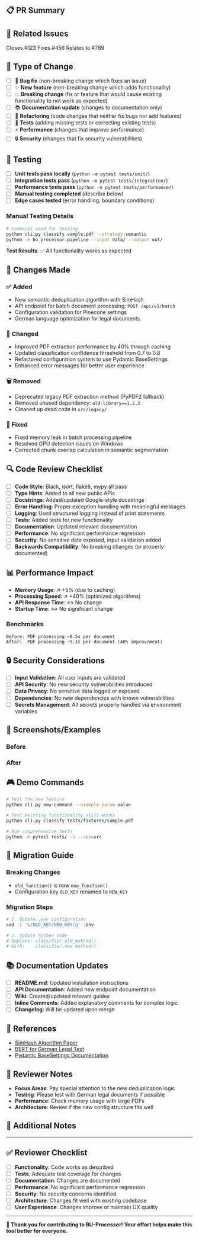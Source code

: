 ## 📋 PR Summary
<!-- Brief, clear description of what this PR does -->

## 🎯 Related Issues
<!-- Link to related issues using GitHub keywords -->
Closes #123
Fixes #456
Relates to #789

## 🔄 Type of Change
<!-- Mark the type of change this PR introduces -->
- [ ] 🐛 **Bug fix** (non-breaking change which fixes an issue)
- [ ] ✨ **New feature** (non-breaking change which adds functionality)
- [ ] 💥 **Breaking change** (fix or feature that would cause existing functionality to not work as expected)
- [ ] 📚 **Documentation update** (changes to documentation only)
- [ ] 🔧 **Refactoring** (code changes that neither fix bugs nor add features)
- [ ] 🧪 **Tests** (adding missing tests or correcting existing tests)
- [ ] ⚡ **Performance** (changes that improve performance)
- [ ] 🔒 **Security** (changes that fix security vulnerabilities)

## 🧪 Testing
<!-- How has this been tested? -->
- [ ] **Unit tests pass locally** (`python -m pytest tests/unit/`)
- [ ] **Integration tests pass** (`python -m pytest tests/integration/`)
- [ ] **Performance tests pass** (`python -m pytest tests/performance/`)
- [ ] **Manual testing completed** (describe below)
- [ ] **Edge cases tested** (error handling, boundary conditions)

### Manual Testing Details
<!-- Describe any manual testing you performed -->
```bash
# Commands used for testing
python cli.py classify sample.pdf --strategy semantic
python -m bu_processor.pipeline --input data/ --output out/
```

**Test Results**: ✅ All functionality works as expected

## 📝 Changes Made

### ✅ Added
<!-- New features, files, functionality -->
- New semantic deduplication algorithm with SimHash
- API endpoint for batch document processing: `POST /api/v1/batch`
- Configuration validation for Pinecone settings
- German language optimization for legal documents

### 🔄 Changed
<!-- Modified existing functionality -->
- Improved PDF extraction performance by 40% through caching
- Updated classification confidence threshold from 0.7 to 0.8
- Refactored configuration system to use Pydantic BaseSettings
- Enhanced error messages for better user experience

### 🗑️ Removed
<!-- Deleted or deprecated functionality -->
- Deprecated legacy PDF extraction method (PyPDF2 fallback)
- Removed unused dependency: `old-library==1.2.3`
- Cleaned up dead code in `src/legacy/`

### 🔧 Fixed
<!-- Bug fixes -->
- Fixed memory leak in batch processing pipeline
- Resolved GPU detection issues on Windows
- Corrected chunk overlap calculation in semantic segmentation

## 🔍 Code Review Checklist
<!-- Self-review checklist before requesting review -->
- [ ] **Code Style**: Black, isort, flake8, mypy all pass
- [ ] **Type Hints**: Added to all new public APIs
- [ ] **Docstrings**: Added/updated Google-style docstrings
- [ ] **Error Handling**: Proper exception handling with meaningful messages
- [ ] **Logging**: Used structured logging instead of print statements
- [ ] **Tests**: Added tests for new functionality
- [ ] **Documentation**: Updated relevant documentation
- [ ] **Performance**: No significant performance regression
- [ ] **Security**: No sensitive data exposed, input validation added
- [ ] **Backwards Compatibility**: No breaking changes (or properly documented)

## 📊 Performance Impact
<!-- Describe any performance implications -->
- **Memory Usage**: ↗️ +5% (due to caching)
- **Processing Speed**: ↗️ +40% (optimized algorithms)
- **API Response Time**: ↔️ No change
- **Startup Time**: ↔️ No significant change

### Benchmarks
<!-- Include before/after benchmarks if relevant -->
```
Before: PDF processing ~8.5s per document
After:  PDF processing ~5.1s per document (40% improvement)
```

## 🔒 Security Considerations
<!-- Any security implications of these changes -->
- [ ] **Input Validation**: All user inputs are validated
- [ ] **API Security**: No new security vulnerabilities introduced
- [ ] **Data Privacy**: No sensitive data logged or exposed
- [ ] **Dependencies**: No new dependencies with known vulnerabilities
- [ ] **Secrets Management**: All secrets properly handled via environment variables

## 📸 Screenshots/Examples
<!-- For UI changes, include before/after screenshots -->
<!-- For API changes, include example requests/responses -->

### Before
<!-- Screenshot or example of old behavior -->

### After
<!-- Screenshot or example of new behavior -->

## 🎮 Demo Commands
<!-- Commands reviewers can run to test this PR -->
```bash
# Test the new feature
python cli.py new-command --example-param value

# Test existing functionality still works
python cli.py classify tests/fixtures/sample.pdf

# Run comprehensive tests
python -m pytest tests/ -v --cov=src
```

## 📝 Migration Guide
<!-- For breaking changes, provide migration instructions -->
<!-- Skip this section if no breaking changes -->

### Breaking Changes
- `old_function()` is now `new_function()`
- Configuration key `OLD_KEY` renamed to `NEW_KEY`

### Migration Steps
```bash
# 1. Update .env configuration
sed -i 's/OLD_KEY/NEW_KEY/g' .env

# 2. Update Python code
# Replace: classifier.old_method()
# With:    classifier.new_method()
```

## 📚 Documentation Updates
<!-- List documentation that has been updated -->
- [ ] **README.md**: Updated installation instructions
- [ ] **API Documentation**: Added new endpoint documentation
- [ ] **Wiki**: Created/updated relevant guides
- [ ] **Inline Comments**: Added explanatory comments for complex logic
- [ ] **Changelog**: Will be updated upon merge

## 🔗 References
<!-- Links to relevant external resources, RFCs, papers, etc. -->
- [SimHash Algorithm Paper](https://example.com/simhash-paper)
- [BERT for German Legal Text](https://example.com/german-bert)
- [Pydantic BaseSettings Documentation](https://pydantic-docs.helpmanual.io/usage/settings/)

## 👥 Reviewer Notes
<!-- Special instructions or areas of focus for reviewers -->
- **Focus Areas**: Pay special attention to the new deduplication logic
- **Testing**: Please test with German legal documents if possible
- **Performance**: Check memory usage with large PDFs
- **Architecture**: Review if the new config structure fits well

## 📝 Additional Notes
<!-- Any other context, concerns, or information for reviewers -->

---

## ✅ Reviewer Checklist
<!-- For reviewers to complete during review -->
- [ ] **Functionality**: Code works as described
- [ ] **Tests**: Adequate test coverage for changes
- [ ] **Documentation**: Changes are documented
- [ ] **Performance**: No significant performance regression
- [ ] **Security**: No security concerns identified
- [ ] **Architecture**: Changes fit well with existing codebase
- [ ] **User Experience**: Changes improve or maintain UX quality

---

**🙏 Thank you for contributing to BU-Processor! Your effort helps make this tool better for everyone.**
